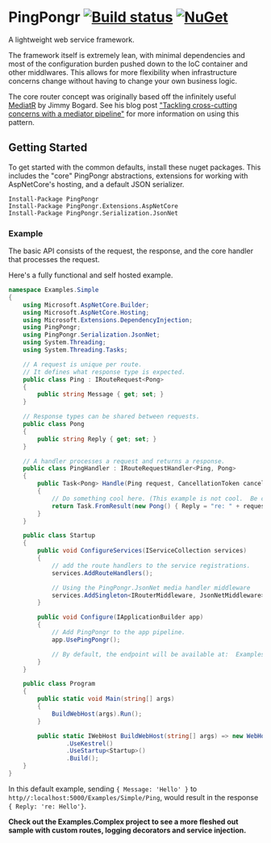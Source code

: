 # PingPongr [![Build status](https://ci.appveyor.com/api/projects/status/wl16eoibd2i97a8i/branch/master?svg=true)](https://ci.appveyor.com/project/decoy/pingpongr/branch/master) [![NuGet](https://img.shields.io/nuget/v/PingPongr.svg)](https://www.nuget.org/packages/PingPongr)

A lightweight web service framework.

The framework itself is extremely lean, with minimal dependencies and most of the configuration burden pushed down to the IoC container and other middlwares.  This allows for more flexibility when infrastructure concerns change without having to change your own business logic.

The core router concept was originally based off the infinitely useful [MediatR](https://github.com/jbogard/MediatR) by Jimmy Bogard.  See his blog post  ["Tackling cross-cutting concerns with a mediator pipeline"](https://lostechies.com/jimmybogard/2014/09/09/tackling-cross-cutting-concerns-with-a-mediator-pipeline/) for more information on using this pattern.


## Getting Started

To get started with the common defaults, install these nuget packages.  This includes the "core" PingPongr abstractions, extensions for working with AspNetCore's hosting, and a default JSON serializer.

    Install-Package PingPongr
    Install-Package PingPongr.Extensions.AspNetCore
    Install-Package PingPongr.Serialization.JsonNet

### Example

The basic API consists of the request, the response, and the core handler that processes the request.

Here's a fully functional and self hosted example.

```C#
namespace Examples.Simple
{
    using Microsoft.AspNetCore.Builder;
    using Microsoft.AspNetCore.Hosting;
    using Microsoft.Extensions.DependencyInjection;
    using PingPongr;
    using PingPongr.Serialization.JsonNet;
    using System.Threading;
    using System.Threading.Tasks;

    // A request is unique per route.
    // It defines what response type is expected.
    public class Ping : IRouteRequest<Pong>
    {
        public string Message { get; set; }
    }

    // Response types can be shared between requests.
    public class Pong
    {
        public string Reply { get; set; }
    }

    // A handler processes a request and returns a response.
    public class PingHandler : IRouteRequestHandler<Ping, Pong>
    {
        public Task<Pong> Handle(Ping request, CancellationToken cancellationToken)
        {
            // Do something cool here. (This example is not cool.  Be cooler.  Be amazing.)
            return Task.FromResult(new Pong() { Reply = "re: " + request.Message });
        }
    }

    public class Startup
    {
        public void ConfigureServices(IServiceCollection services)
        {
            // add the route handlers to the service registrations.
            services.AddRouteHandlers();

            // Using the PingPongr.JsonNet media handler middleware
            services.AddSingleton<IRouterMiddleware, JsonNetMiddleware>();
        }

        public void Configure(IApplicationBuilder app)
        {
            // Add PingPongr to the app pipeline.
            app.UsePingPongr();

            // By default, the endpoint will be available at:  Examples/Simple/Ping
        }
    }

    public class Program
    {
        public static void Main(string[] args)
        {
            BuildWebHost(args).Run();
        }

        public static IWebHost BuildWebHost(string[] args) => new WebHostBuilder()
                .UseKestrel()
                .UseStartup<Startup>()
                .Build();
    }
}
```

In this default example, sending `{ Message: 'Hello' }` to `http//:localhost:5000/Examples/Simple/Ping`, would result in the response `{ Reply: 're: Hello'}`.

**Check out the Examples.Complex project to see a more fleshed out sample with custom routes, logging decorators and service injection.**